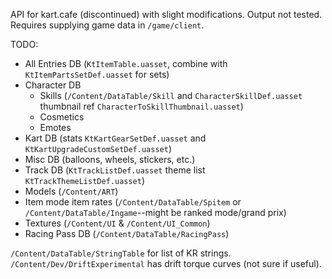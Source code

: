 API for kart.cafe (discontinued) with slight modifications. Output not tested. Requires supplying game data in `/game/client`.

TODO:
- All Entries DB (`KtItemTable.uasset`, combine with `KtItemPartsSetDef.uasset` for sets)
- Character DB
    - Skills (`/Content/DataTable/Skill` and `CharacterSkillDef.uasset` thumbnail ref `CharacterToSkillThumbnail.uasset`)
    - Cosmetics
    - Emotes
- Kart DB (stats `KtKartGearSetDef.uasset` and `KtKartUpgradeCustomSetDef.uasset`)
- Misc DB (balloons, wheels, stickers, etc.)
- Track DB (`KtTrackListDef.uasset` theme list `KtTrackThemeListDef.uasset`)
- Models (`/Content/ART`)
- Item mode item rates (`/Content/DataTable/Spitem` or `/Content/DataTable/Ingame`--might be ranked mode/grand prix)
- Textures (`/Content/UI` & `/Content/UI_Common`)
- Racing Pass DB (`/Content/DataTable/RacingPass`)

`/Content/DataTable/StringTable` for list of KR strings.
`/Content/Dev/DriftExperimental` has drift torque curves (not sure if useful).